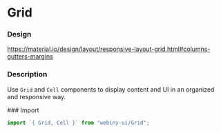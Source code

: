 # Grid

### Design
<a href="https://material.io/design/layout/responsive-layout-grid.html#columns-gutters-margins" target="_blank">https://material.io/design/layout/responsive-layout-grid.html#columns-gutters-margins</a>

### Description
Use `Grid` and `Cell` components to display content and UI in an organized and responsive way.

### Import
```js
import `{ Grid, Cell }` from "webiny-ui/Grid";
```